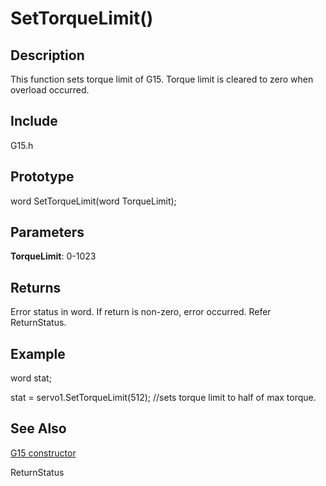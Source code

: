 # SetTorqueLimit() #

## Description ##
This function sets torque limit of G15.
Torque limit is cleared to zero when overload occurred.


## Include ##
G15.h


## Prototype ##
word SetTorqueLimit(word TorqueLimit);


## Parameters ##
**TorqueLimit**: 0-1023


## Returns ##
Error status in word. If return is non-zero, error occurred. Refer ReturnStatus.


## Example ##
word stat;

stat = servo1.SetTorqueLimit(512);  //sets torque limit to half of max torque.


## See Also ##
[G15 constructor](http://code.google.com/p/cytron-g15-shield/wiki/G15)


ReturnStatus